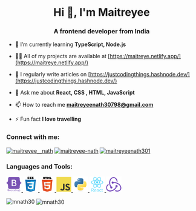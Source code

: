 <h1 align="center">Hi 👋, I'm Maitreyee</h1>
<h3 align="center">A frontend developer from India</h3>

- 🌱 I’m currently learning **TypeScript, Node.js**

- 👨‍💻 All of my projects are available at [https://maitreye.netlify.app/](https://maitreye.netlify.app/)

- 📝 I regularly write articles on [https://justcodingthings.hashnode.dev/](https://justcodingthings.hashnode.dev/)

- 💬 Ask me about **React, CSS , HTML, JavaScript**

- 📫 How to reach me **maitreyeenath30798@gmail.com**

- ⚡ Fun fact **I love travelling**


<h3 align="left">Connect with me:</h3>
<p align="left">
<a href="https://twitter.com/maitreyee__nath" target="blank"><img align="center" src="https://raw.githubusercontent.com/rahuldkjain/github-profile-readme-generator/master/src/images/icons/Social/twitter.svg" alt="maitreyee__nath" height="30" width="40" /></a>
<a href="https://linkedin.com/in/maitreyee-nath" target="blank"><img align="center" src="https://raw.githubusercontent.com/rahuldkjain/github-profile-readme-generator/master/src/images/icons/Social/linked-in-alt.svg" alt="maitreyee-nath" height="30" width="40" /></a>
<a href="https://www.hackerrank.com/maitreyeenath301" target="blank"><img align="center" src="https://raw.githubusercontent.com/rahuldkjain/github-profile-readme-generator/master/src/images/icons/Social/hackerrank.svg" alt="maitreyeenath301" height="30" width="40" /></a>
</p>

<h3 align="left">Languages and Tools:</h3>
<p align="left"> <a href="https://getbootstrap.com" target="_blank" rel="noreferrer"> <img src="https://raw.githubusercontent.com/devicons/devicon/master/icons/bootstrap/bootstrap-plain-wordmark.svg" alt="bootstrap" width="40" height="40"/> </a> <a href="https://www.w3schools.com/css/" target="_blank" rel="noreferrer"> <img src="https://raw.githubusercontent.com/devicons/devicon/master/icons/css3/css3-original-wordmark.svg" alt="css3" width="40" height="40"/> </a> <a href="https://www.w3.org/html/" target="_blank" rel="noreferrer"> <img src="https://raw.githubusercontent.com/devicons/devicon/master/icons/html5/html5-original-wordmark.svg" alt="html5" width="40" height="40"/> </a> <a href="https://developer.mozilla.org/en-US/docs/Web/JavaScript" target="_blank" rel="noreferrer"> <img src="https://raw.githubusercontent.com/devicons/devicon/master/icons/javascript/javascript-original.svg" alt="javascript" width="40" height="40"/> </a> <a href="https://www.python.org" target="_blank" rel="noreferrer"> <img src="https://raw.githubusercontent.com/devicons/devicon/master/icons/python/python-original.svg" alt="python" width="40" height="40"/> </a> <a href="https://reactjs.org/" target="_blank" rel="noreferrer"> <img src="https://raw.githubusercontent.com/devicons/devicon/master/icons/react/react-original-wordmark.svg" alt="react" width="40" height="40"/> </a> <a href="https://redux.js.org" target="_blank" rel="noreferrer"> <img src="https://raw.githubusercontent.com/devicons/devicon/master/icons/redux/redux-original.svg" alt="redux" width="40" height="40"/> </a> </p>

<p><img align="left" src="https://github-readme-stats.vercel.app/api/top-langs?username=mnath30&show_icons=true&locale=en&layout=compact" alt="mnath30" /></p>

<p>&nbsp;<img align="center" src="https://github-readme-stats.vercel.app/api?username=mnath30&show_icons=true&locale=en" alt="mnath30" /></p>

